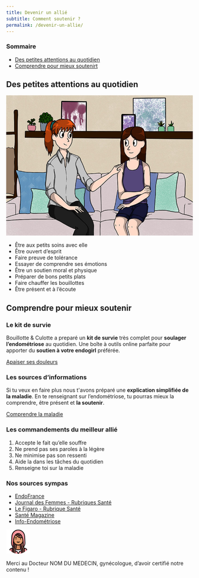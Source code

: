 ```yaml
---
title: Devenir un allié
subtitle: Comment soutenir ?
permalink: /devenir-un-allie/
---
```


<section class="sources section">
    <div class="container">
        <div class="row">
            <h3>Sommaire</h3>
            <ul class="d-flex flex-column justify-content-center mb-0">
                <li class="list-group-item mb-3 mb-lg-0"><a href="#sect1">Des petites attentions au quotidien</a></li>
                <li class="list-group-item mb-3 mb-lg-0"><a href="#sect2">Comprendre pour mieux soutenirt</a></li>
            </ul>
        </div>
    </div>
</section>

<section id="sect1" class="section">
    <div class="container">
        <h2 class="mb-56"><span>Des petites attentions au quotidien</span></h2>
        <div class="row mb-50 d-flex justify-content-between">
            <img class="col-lg-5" src="/assets/images/content/soutenir.jpg">
            <ul class="col-lg-5 liste_soutien d-flex flex-column justify-content-between">
                <li class="list-group-item my-3 my-lg-0">Être aux petits soins avec elle</li>
                <li class="list-group-item mb-3 mb-lg-0">Être ouvert d’esprit</li>
                <li class="list-group-item mb-3 mb-lg-0">Faire preuve de tolérance</li>
                <li class="list-group-item mb-3 mb-lg-0">Essayer de comprendre ses émotions</li>
                <li class="list-group-item mb-3 mb-lg-0">Être un soutien moral et physique</li>
                <li class="list-group-item mb-3 mb-lg-0">Préparer de bons petits plats</li>
                <li class="list-group-item mb-3 mb-lg-0">Faire chauffer les bouillottes</li>
                <li class="list-group-item "><span>Être présent et à l’écoute</span></li>
            </ul>
        </div>
    </div> 
</section>

<section id="sect2" class="section">
    <div class="container">
        <h2 class="mb-56"><span>Comprendre pour mieux soutenir</span></h2>
        <div class="row d-flex justify-content-between mb-72">
            <div class=" col-12 col-lg-5 d-flex justify-content-center align-items-start flex-column ">
                <h3>Le kit de survie</h3>
                <p class="card-text">Bouillotte & Culotte a preparé un <b>kit de survie</b> très complet pour <b>soulager l’endométriose</b> au quotidien. Une boîte à outils online parfaite pour apporter du <b>soutien à votre endogirl</b> préférée.</p>
                <a href="/apaiser-les-douleurs/" class="btn btn-primary">Apaiser ses douleurs</a>
            </div>
            <div class=" col-12 col-lg-5 d-flex justify-content-center align-items-start flex-column ">
                <h3>Les sources d’informations</h3>
                <p class="card-text">Si tu veux en faire plus nous t'avons préparé une <b>explication simplifiée de la maladie</b>. En te renseignant sur l’endométriose, tu pourras mieux la comprendre, être présent et <b>la soutenir</b>.</p>
                <a href="/comprendre-la-maladie/" class="btn btn-primary">Comprendre la maladie</a>
            </div>
        </div>
        <div class="row d-flex justify-content-between">
            <h3 > Les commandements du meilleur allié</h3>
            <ol class="d-flex flex-lg-row flex-column list-group list-group-numbered">
                <li class="p-3 list-group-item my-5 my-lg-0">Accepte le fait qu’elle souffre</li>
                <li class="p-3 list-group-item mb-5 mb-lg-0">Ne prend pas ses paroles à la légère</li>
                <li class="p-3 list-group-item mb-5 mb-lg-0">Ne minimise pas son ressenti</li>
                <li class="p-3 list-group-item mb-5 mb-lg-0">Aide la dans les tâches du quotidien</li>
                <li class="p-3 list-group-item">Renseigne toi sur la maladie</li>
            </ol>
        </div>
    </div>
</section>

<section class="sources section">
    <div class="container">
        <div class="row">
            <h3>Nos sources sympas</h3>
            <ul class="d-flex flex-column justify-content-lg-between flex-lg-row">
                <li><a href="https://www.endofrance.org/">EndoFrance</a></li>
                <li><a href="https://www.figma.com/exit?url=https%3A%2F%2Fsante.journaldesfemmes.fr%2Ffiches-maladies%2F2702395-premiers-symptomes-endometriose-comment-savoir-regles-saignement-douleur%2F">Journal des Femmes - Rubriques Santé</a></li>
                <li><a href="https://sante.lefigaro.fr/sante/maladie/endometriose/est-ce-que-cest-grave#:~:text=L'endom%C3%A9triose%20est%20une%20maladie,infertilit%C3%A9%20chez%20la%20femme%20jeune">Le Figaro - Rubrique Santé</a></li>
                <li><a href="https://www.santemagazine.fr/sante/maladies/maladies-gynecologiques/endometriose/10-choses-a-savoir-sur-lendometriose-172548">Santé Magazine</a></li>
                <li><a href="https://www.info-endometriose.fr/lendometriose-cest-quoi/quest-ce-que-lendometriose/">Info-Endométriose</a></li>
            </ul>
            <div class="d-flex align-items-center">
                <img src="/assets/images/le-petit-chaperon-rouge.png" alt="photo medecin" class="">
                <p class="my-0">Merci au Docteur NOM DU MEDECIN, gynécologue, d’avoir certifié notre contenu !</p>
            </div>
        </div>
    </div>
</section>